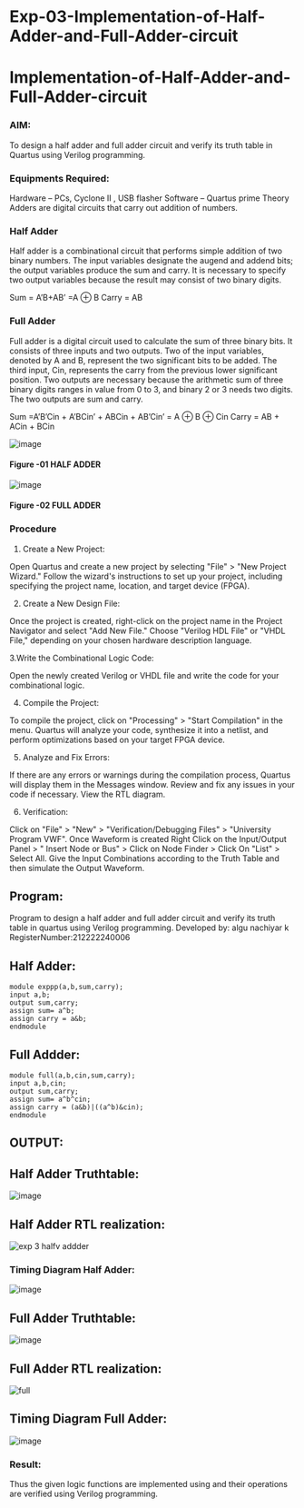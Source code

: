 # Exp-03-Implementation-of-Half-Adder-and-Full-Adder-circuit

# Implementation-of-Half-Adder-and-Full-Adder-circuit
### AIM:
To design a half adder and full adder circuit and verify its truth table in Quartus using Verilog programming.

### Equipments Required:
Hardware – PCs, Cyclone II , USB flasher
Software – Quartus prime
Theory
Adders are digital circuits that carry out addition of numbers.

### Half Adder
Half adder is a combinational circuit that performs simple addition of two binary numbers. The input variables designate the augend and addend bits; the output variables produce the sum and carry. It is necessary to specify two output variables because the result may consist of two binary digits.

Sum = A’B+AB’ =A ⊕ B Carry = AB

### Full Adder
Full adder is a digital circuit used to calculate the sum of three binary bits. It consists of three inputs and two outputs. Two of the input variables, denoted by A and B, represent the two significant bits to be added. The third input, Cin, represents the carry from the previous lower significant position. Two outputs are necessary because the arithmetic sum of three binary digits ranges in value from 0 to 3, and binary 2 or 3 needs two digits. The two outputs are sum and carry.

Sum =A’B’Cin + A’BCin’ + ABCin + AB’Cin’ = A ⊕ B ⊕ Cin Carry = AB + ACin + BCin

 ![image](https://user-images.githubusercontent.com/36288975/163552156-a13e5a56-c638-4110-97d9-8896907c8d25.png)

#### Figure -01 HALF ADDER 


![image](https://user-images.githubusercontent.com/36288975/163552057-b3547877-6d07-45b4-b7e0-bcfebfad9e1d.png)

#### Figure -02 FULL ADDER 

### Procedure

1. Create a New Project:

Open Quartus and create a new project by selecting "File" > "New Project Wizard."
Follow the wizard's instructions to set up your project, including specifying the project name, location, and target device (FPGA).

2. Create a New Design File:

Once the project is created, right-click on the project name in the Project Navigator and select "Add New File."
Choose "Verilog HDL File" or "VHDL File," depending on your chosen hardware description language.

3.Write the Combinational Logic Code:

Open the newly created Verilog or VHDL file and write the code for your combinational logic.

4. Compile the Project:

To compile the project, click on "Processing" > "Start Compilation" in the menu.
Quartus will analyze your code, synthesize it into a netlist, and perform optimizations based on your target FPGA device.

5. Analyze and Fix Errors:

If there are any errors or warnings during the compilation process, Quartus will display them in the Messages window.
Review and fix any issues in your code if necessary.
View the RTL diagram.

6. Verification:

Click on "File" > "New" > "Verification/Debugging Files" > "University Program VWF".
Once Waveform is created Right Click on the Input/Output Panel > " Insert Node or Bus" > Click on Node Finder > Click On "List" > Select All.
Give the Input Combinations according to the Truth Table and then simulate the Output Waveform.

## Program:

Program to design a half adder and full adder circuit and verify its truth table in quartus using Verilog programming.
Developed by: algu nachiyar k 
RegisterNumber:212222240006  

## Half Adder:
```
module exppp(a,b,sum,carry);
input a,b;
output sum,carry;
assign sum= a^b;
assign carry = a&b;
endmodule
```
## Full Addder: 
```
module full(a,b,cin,sum,carry);
input a,b,cin;
output sum,carry;
assign sum= a^b^cin;
assign carry = (a&b)|((a^b)&cin);
endmodule
```
## OUTPUT:
## Half Adder Truthtable:
![image](https://github.com/Nachiyarr/Exp-02-Implementation-of-Half-Adder-and-Full-Adder-circuit/assets/113497340/c55ba7c8-0d68-49f9-b573-374f226b84d1)

##  Half Adder RTL realization:
![exp 3 halfv addder](https://github.com/Nachiyarr/Exp-02-Implementation-of-Half-Adder-and-Full-Adder-circuit/assets/113497340/41e352a9-2924-49f6-8277-8a95ba703b94)



### Timing Diagram Half Adder:
![image](https://github.com/Nachiyarr/Exp-02-Implementation-of-Half-Adder-and-Full-Adder-circuit/assets/113497340/d6f4b0f3-47a0-4903-8ca1-8f5eeb777208)


## Full Adder Truthtable:
![image](https://github.com/Nachiyarr/Exp-02-Implementation-of-Half-Adder-and-Full-Adder-circuit/assets/113497340/0f4c4196-0e35-452d-8c15-fec3d34fcb30)


## Full Adder RTL realization:
![full](https://github.com/Nachiyarr/Exp-02-Implementation-of-Half-Adder-and-Full-Adder-circuit/assets/113497340/c76a3754-8193-4a88-ae69-3d7a6e0e1f4f)


## Timing Diagram Full Adder:

![image](https://github.com/Nachiyarr/Exp-02-Implementation-of-Half-Adder-and-Full-Adder-circuit/assets/113497340/3d128a5e-a2b8-447f-a190-61a011d1ed2d)








### Result:
Thus the given logic functions are implemented using and their operations are verified using Verilog programming.
